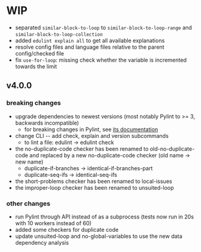 # WIP

- separated `similar-block-to-loop` to `similar-block-to-loop-range` and `similar-block-to-loop-collection`
- added `edulint explain all` to get all available explanations
- resolve config files and language files relative to the parent config/checked file
- fix `use-for-loop`: missing check whether the variable is incremented towards the limit

## v4.0.0

### breaking changes
- upgrade dependencies to newest versions (most notably Pylint to >= 3, backwards incompatible)
    - for breaking changes in Pylint, see [its documentation](https://pylint.readthedocs.io/en/stable/whatsnew/3/3.0/index.html)
- change CLI -- add check, explain and version subcommands
    - to lint a file: edulint -> edulint check
- the no-duplicate-code checker has been renamed to old-no-duplicate-code and replaced by a new no-duplicate-code checker (old name -> new name)
    - duplicate-if-branches -> identical-if-branches-part
    - duplicate-seq-ifs -> identical-seq-ifs
- the short-problems checker has been renamed to local-issues
- the improper-loop checker has been renamed to unsuited-loop

### other changes
- run Pylint through API instead of as a subprocess (tests now run in 20s with 10 workers instead of 60)
- added some checkers for duplicate code
- update unsuited-loop and no-global-variables to use the new data dependency analysis
